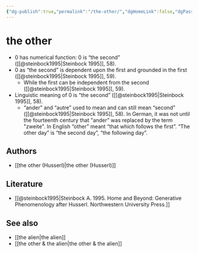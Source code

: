 ```yaml
---
{"dg-publish":true,"permalink":"/the-other/","dgHomeLink":false,"dgPassFrontmatter":false}
---
```


# the other
- 0 has numerical function: 0 is “the second” ([[@steinbock1995|Steinbock 1995]], 58).
- 0 as “the second” is dependent upon the first and grounded in the first ([[@steinbock1995|Steinbock 1995]], 59).
	- While the first can be independent from the second ([[@steinbock1995|Steinbock 1995]], 59).
- Linguistic meaning of 0 is “the second” ([[@steinbock1995|Steinbock 1995]], 58).
	- “ander” and “autre” used to mean and can still mean “second” ([[@steinbock1995|Steinbock 1995]], 58). In German, it was not until the fourteenth century that "ander” was replaced by the term "zweite". In English “other” meant “that which follows the first”. “The other day” is “the second day”, “the following day”.

## Authors
- [[the other (Husserl)|the other (Husserl)]]

## Literature
- [[@steinbock1995|Steinbock A. 1995. Home and Beyond: Generative Phenomenology after Husserl. Northwestern University Press.]]

## See also
- [[the alien|the alien]]
- [[the other & the alien|the other & the alien]]